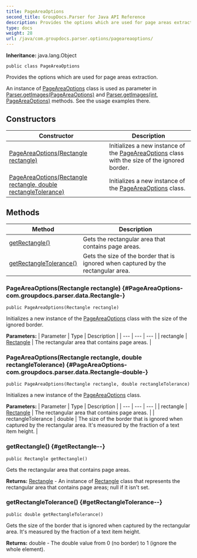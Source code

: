 ```yaml
---
title: PageAreaOptions
second_title: GroupDocs.Parser for Java API Reference
description: Provides the options which are used for page areas extraction.
type: docs
weight: 28
url: /java/com.groupdocs.parser.options/pageareaoptions/
---
```

**Inheritance:**
java.lang.Object
```
public class PageAreaOptions
```

Provides the options which are used for page areas extraction.

An instance of [PageAreaOptions](../../com.groupdocs.parser.options/pageareaoptions) class is used as parameter in [Parser.getImages(PageAreaOptions)](../../com.groupdocs.parser/parser\#getImages-PageAreaOptions-) and [Parser.getImages(int, PageAreaOptions)](../../com.groupdocs.parser/parser\#getImages-int--PageAreaOptions-) methods. See the usage examples there.
## Constructors

| Constructor | Description |
| --- | --- |
| [PageAreaOptions(Rectangle rectangle)](#PageAreaOptions-com.groupdocs.parser.data.Rectangle-) | Initializes a new instance of the [PageAreaOptions](../../com.groupdocs.parser.options/pageareaoptions) class with the size of the ignored border. |
| [PageAreaOptions(Rectangle rectangle, double rectangleTolerance)](#PageAreaOptions-com.groupdocs.parser.data.Rectangle-double-) | Initializes a new instance of the [PageAreaOptions](../../com.groupdocs.parser.options/pageareaoptions) class. |
## Methods

| Method | Description |
| --- | --- |
| [getRectangle()](#getRectangle--) | Gets the rectangular area that contains page areas. |
| [getRectangleTolerance()](#getRectangleTolerance--) | Gets the size of the border that is ignored when captured by the rectangular area. |
### PageAreaOptions(Rectangle rectangle) {#PageAreaOptions-com.groupdocs.parser.data.Rectangle-}
```
public PageAreaOptions(Rectangle rectangle)
```


Initializes a new instance of the [PageAreaOptions](../../com.groupdocs.parser.options/pageareaoptions) class with the size of the ignored border.

**Parameters:**
| Parameter | Type | Description |
| --- | --- | --- |
| rectangle | [Rectangle](../../com.groupdocs.parser.data/rectangle) | The rectangular area that contains page areas. |

### PageAreaOptions(Rectangle rectangle, double rectangleTolerance) {#PageAreaOptions-com.groupdocs.parser.data.Rectangle-double-}
```
public PageAreaOptions(Rectangle rectangle, double rectangleTolerance)
```


Initializes a new instance of the [PageAreaOptions](../../com.groupdocs.parser.options/pageareaoptions) class.

**Parameters:**
| Parameter | Type | Description |
| --- | --- | --- |
| rectangle | [Rectangle](../../com.groupdocs.parser.data/rectangle) | The rectangular area that contains page areas. |
| rectangleTolerance | double | The size of the border that is ignored when captured by the rectangular area. It's measured by the fraction of a text item height. |

### getRectangle() {#getRectangle--}
```
public Rectangle getRectangle()
```


Gets the rectangular area that contains page areas.

**Returns:**
[Rectangle](../../com.groupdocs.parser.data/rectangle) - An instance of [Rectangle](../../com.groupdocs.parser.data/rectangle) class that represents the rectangular area that contains page areas;  null  if it isn't set.
### getRectangleTolerance() {#getRectangleTolerance--}
```
public double getRectangleTolerance()
```


Gets the size of the border that is ignored when captured by the rectangular area. It's measured by the fraction of a text item height.

**Returns:**
double - The double value from 0 (no border) to 1 (ignore the whole element).
